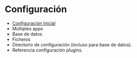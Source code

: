 # Configuración

* [Configuración Inicial](initial_config.md)
* Múltiples apps
* Base de datos
* Ficheros
* Directorio de configuración (incluso para base de datos).
* Referencia configuración plugins.
